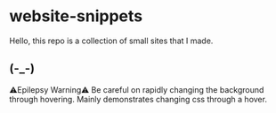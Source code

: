 # website-snippets
Hello, this repo is a collection of small sites that I made.
## (-_-)
⚠️Epilepsy Warning⚠️ Be careful on rapidly changing the background through hovering.
Mainly demonstrates changing css through a hover.
